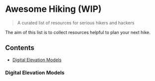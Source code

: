 # Awesome Hiking (WIP)

> A curated list of resources for serious hikers and hackers

The aim of this list is to collect resources helpful to plan your next hike.

## Contents

- [Digital Elevation Models](#digital-elevation-models)


### Digital Elevation Models


